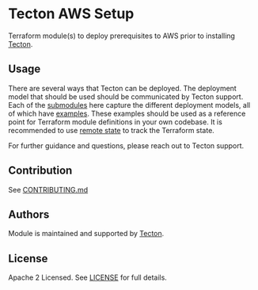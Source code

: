# Tecton AWS Setup

Terraform module(s) to deploy prerequisites to AWS prior to installing [Tecton](https://tecton.ai).

## Usage

There are several ways that Tecton can be deployed. The deployment model that should be used
should be communicated by Tecton support. Each of the [submodules](modules) here capture the
different deployment models, all of which have [examples](examples). These examples should be used
as a reference point for Terraform module definitions in your own codebase. It is recommended to
use [remote state](https://www.terraform.io/language/state/remote) to track the Terraform state.

For further guidance and questions, please reach out to Tecton support.

## Contribution

See [CONTRIBUTING.md](CONTRIBUTING.md)

## Authors

Module is maintained and supported by [Tecton](https://tecton.ai).

## License

Apache 2 Licensed. See [LICENSE](LICENSE) for full details.
